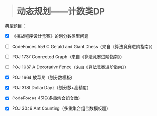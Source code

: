 > # 动态规划——计数类DP



典型题目：

- [x] 《挑战程序设计竞赛》的划分数类型问题
- [ ] CodeForces 559 C Gerald and Giant Chess（来自《算法竞赛进阶指南》）
- [ ] POJ 1737 Connected Graph（来自《算法竞赛进阶指南》）
- [ ] POJ 1037 A Decorative Fence（来自《算法竞赛进阶指南》）
- [x] POJ 1664 放苹果（划分数模板）
- [x] POJ 3181 Dollar Dayz（划分数+高精度）
- [x] CodeForces 451E(多重集合组合数)
- [x] POJ 3046 Ant Counting（多重集合组合数模板题）

